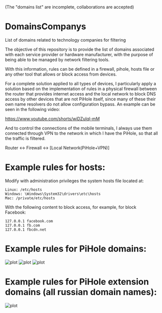 (The "domains list" are incomplete, collaborations are accepted)

#  DomainsCompanys

List of domains related to technology companies for filtering

The objective of this repository is to provide the list of domains associated with each service provider or hardware manufacturer, with the purpose of being able to be managed by network filtering tools.

With this information, rules can be defined in a firewall, pihole, hosts file or any other tool that allows or block access from devices.

For a complete solution applied to all types of devices, I particularly apply a solution based on the implementation of rules in a physical firewall between the router that provides internet access and the local network to block DNS access by other devices that are not PiHole itself, since many of these their own name resolvers do not allow configuration bypass. An example can be seen in the following video:

https://www.youtube.com/shorts/wiDZuIql-mM

And to control the connections of the mobile terminals, I always use them connected through VPN to the network in which I have the PiHole, so that all the traffic is filtered.

Router <-> Firewall <-> [Local Network(PiHole+VPN)]

# Example rules for hosts:
Modify with administration privileges the system hosts file located at:
```
Linux: /etc/hosts
Windows: \Windows\System32\drivers\etc\hosts
Mac: /private/etc/hosts
```

With the following content to block access, for example, for block Facebook:
```
127.0.0.1 facebook.com
127.0.0.1 fb.com
127.0.0.1 fbcdn.net
```

# Example rules for PiHole domains:
![plot](https://github.com/baeksnip/DomainsCompanys/blob/main/images/01_create_group.jpg)
![plot](https://github.com/baeksnip/DomainsCompanys/blob/main/images/02_group.jpg)
![plot](https://github.com/baeksnip/DomainsCompanys/blob/main/images/03_rules.jpg)

# Example rules for PiHole extension domains (all russian domain names):
![plot](https://github.com/baeksnip/DomainsCompanys/blob/main/images/04_ru.jpg)
